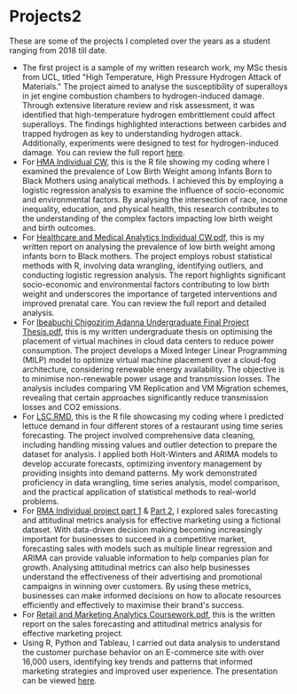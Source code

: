  # Projects2
 These are some of the projects I completed over the years as a student ranging from 2018 till date.
 - The first project is a sample of my written research work, my MSc thesis from UCL, titled "High Temperature, High Pressure Hydrogen Attack of Materials."
   The project aimed to analyse the susceptibility of superalloys in jet engine combustion chambers to hydrogen-induced damage. Through extensive literature review and risk assessment,
   it was identified that high-temperature hydrogen embrittlement could affect superalloys. The findings highlighted interactions between carbides and trapped hydrogen as key to understanding hydrogen attack.
    Additionally, experiments were designed to test for hydrogen-induced damage. You can review the full report [here](Chigozirim%20Adanna%20Ibeabuchi%20(MSc%20Thesis).pdf).
 - For [HMA Individual CW](HMA%20Individual%20CW.Rmd), this is the R file showing my coding where I examined the prevalence of Low Birth Weight among Infants Born to Black Mothers using analytical methods.
   I achieved this by employing a logistic regression analysis to examine the influence of socio-economic and environmental factors.
   By analysing the intersection of race, income inequality, education, and physical health, this research contributes to the understanding of the complex factors impacting low birth weight and birth outcomes.
 - For [Healthcare and Medical Analytics Individual CW.pdf](Healthcare%20and%20Medical%20Analytics%20Individual%20CW.pdf), this is my written report on analysing the prevalence of low birth weight among infants born to Black mothers.
   The project employs robust statistical methods with R, involving data wrangling, identifying outliers, and conducting logistic regression analysis.
   The report highlights significant socio-economic and environmental factors contributing to low birth weight and underscores the importance of targeted interventions and improved prenatal care.
   You can review the full report and detailed analysis.
 - For [Ibeabuchi Chigozirim Adanna Undergraduate Final Project Thesis.pdf](Ibeabuchi%20Chigozirim%20Adanna%20Undergraduate%20Final%20Project%20Thesis.pdf), this is my written undergraduate thesis on optimising the placement of virtual machines in cloud data centers to reduce power consumption.
   The project develops a Mixed Integer Linear Programming (MILP) model to optimize virtual machine placement over a cloud-fog architecture, considering renewable energy availability.
   The objective is to minimise non-renewable power usage and transmission losses.
   The analysis includes comparing VM Replication and VM Migration schemes, revealing that certain approaches significantly reduce transmission losses and CO2 emissions.
 - For [LSC.RMD](LSC.Rmd), this is the R file showcasing my coding where I predicted lettuce demand in four different stores of a restaurant using time series forecasting.
  The project involved comprehensive data cleaning, including handling missing values and outlier detection to prepare the dataset for analysis.
  I applied both Holt-Winters and ARIMA models to develop accurate forecasts, optimizing inventory management by providing insights into demand patterns.
  My work demonstrated proficiency in data wrangling, time series analysis, model comparison, and the practical application of statistical methods to real-world problems.
 - For [RMA Individual project part 1](RMA%20Individual%20Project.Rmd)  & [Part 2](RMA%20Individual%20Project%20Part%202.Rmd), I  explored sales forecasting and attitudinal metrics analysis for effective marketing using a fictional dataset. With data-driven decision making becoming increasingly important for businesses to succeed in a competitive market, forecasting sales with models such as multiple linear regression and ARIMA can provide valuable information to help companies plan for growth.
   Analysing attitudinal metrics can also help businesses understand the effectiveness of their advertising and promotional campaigns in winning over customers.
   By using these metrics, businesses can make informed decisions on how to allocate resources efficiently and effectively to maximise their brand's success.
- For [Retail and Marketing Analytics Coursework.pdf](Retail%20and%20Marketing%20Analytics%20Coursework.pdf), this is the written report on the sales forecasting and attitudinal metrics analysis for effective marketing project.
- Using R, Python and Tableau, I carried out data analysis to understand the customer purchase behavior on an E-commerce site with over 16,000 users, identifying key trends and patterns that informed marketing strategies and improved user experience. The presentation can be viewed [here](Understanding%20Customer%20Purchase%20Behavior%20on%20E-Commerce%20Sites.pdf).
